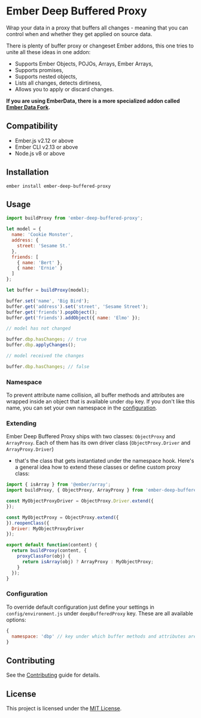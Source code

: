 Ember Deep Buffered Proxy
==============================================================================

Wrap your data in a proxy that buffers all changes - meaning that you can control
when and whether they get applied on source data.

There is plenty of buffer proxy or changeset Ember addons, this one tries to unite
all these ideas in one addon:

- Supports Ember Objects, POJOs, Arrays, Ember Arrays,
- Supports promises,
- Supports nested objects,
- Lists all changes, detects dirtiness,
- Allows you to apply or discard changes.

**If you are using EmberData, there is a more specialized addon called [Ember Data
Fork](https://github.com/nibynic/ember-data-fork).**



Compatibility
------------------------------------------------------------------------------

* Ember.js v2.12 or above
* Ember CLI v2.13 or above
* Node.js v8 or above


Installation
------------------------------------------------------------------------------

```
ember install ember-deep-buffered-proxy
```


Usage
------------------------------------------------------------------------------

```javascript
import buildProxy from 'ember-deep-buffered-proxy';

let model = {
  name: 'Cookie Monster',
  address: {
    street: 'Sesame St.'
  },
  friends: [
    { name: 'Bert' },
    { name: 'Ernie' }
  ]
};

let buffer = buildProxy(model);

buffer.set('name', 'Big Bird');
buffer.get('address').set('street', 'Sesame Street');
buffer.get('friends').popObject();
buffer.get('friends').addObject({ name: 'Elmo' });

// model has not changed

buffer.dbp.hasChanges; // true
buffer.dbp.applyChanges();

// model received the changes

buffer.dbp.hasChanges; // false
```


### Namespace

To prevent attribute name collision, all buffer methods and attributes are wrapped
inside an object that is available under `dbp` key. If you don't like this name,
you can set your own namespace in the [configuration](#configuration).


### Extending

Ember Deep Buffered Proxy ships with two classes: `ObjectProxy` and `ArrayProxy`.
Each of them has its own driver class (`ObjectProxy.Driver` and `ArrayProxy.Driver`)
- that's the class that gets instantiated under the namespace hook.
Here's a general idea how to extend these classes or define custom proxy class:

```javascript
import { isArray } from '@ember/array';
import buildProxy, { ObjectProxy, ArrayProxy } from 'ember-deep-buffered-proxy';

const MyObjectProxyDriver = ObjectProxy.Driver.extend({
});

const MyObjectProxy = ObjectProxy.extend({
}).reopenClass({
  Driver: MyObjectProxyDriver
});

export default function(content) {
  return buildProxy(content, {
    proxyClassFor(obj) {
      return isArray(obj) ? ArrayProxy : MyObjectProxy;
    }
  });
}
```


### Configuration

To override default configuration just define your settings in `config/environment.js`
under `deepBufferedProxy` key. These are all available options:

```javascript
{
  namespace: 'dbp' // key under which buffer methods and attributes are available
}
```


Contributing
------------------------------------------------------------------------------

See the [Contributing](CONTRIBUTING.md) guide for details.


License
------------------------------------------------------------------------------

This project is licensed under the [MIT License](LICENSE.md).
